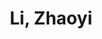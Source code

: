 ---
layout: profile
title: Li, Zhaoyi
name: Li, Zhaoyi
role: Ph.D.
image: /assets/img/team/headimage.png
permalink: /team/li-zhaoyi/
email: li.zhaoyi@zgci.ac.cn
education:
  - degree: Ph.D. Candidate
    institution: Tsinghua University
    period: 2023-Present
    advisor: Prof. XXX
  - degree: M.Sc. in Computer Science
    institution: Tsinghua University
    period: 2020-2023
  - degree: B.Sc. in Computer Science
    institution: Tsinghua University
    period: 2016-2020
research_areas:
  - Reinforcement Learning
  - Machine Learning
  - Artificial Intelligence
  - Embodied AI
biography: |
  Li Zhaoyi is a Ph.D. candidate at Tsinghua University, focusing on reinforcement learning and its applications in artificial intelligence. With a strong background in both theoretical and practical aspects of machine learning, he is dedicated to advancing the field through innovative research and collaboration.
--- 